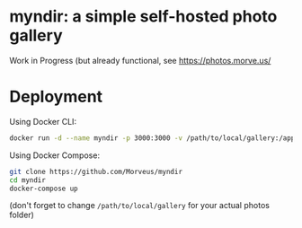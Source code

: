 # myndir: a simple self-hosted photo gallery

Work in Progress 
(but already functional, see https://photos.morve.us/

# Deployment 

Using Docker CLI:
```sh
docker run -d --name myndir -p 3000:3000 -v /path/to/local/gallery:/app/source morveus/myndir:latest`
```

Using Docker Compose:
```sh
git clone https://github.com/Morveus/myndir
cd myndir
docker-compose up
```

(don't forget to change `/path/to/local/gallery` for your actual photos folder) 
